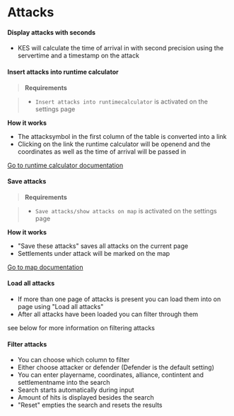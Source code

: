 # Attacks

<a name="attacks-by-second"></a>
#### Display attacks with seconds

+ KES will calculate the time of arrival in with second precision using the servertime and a timestamp on the attack

<a name="insert-into-runtimecalculator"></a>
#### Insert attacks into runtime calculator 

> **Requirements** 

> + `Insert attacks into runtimecalculator` is activated on the settings page

**How it works**

+ The attacksymbol in the first column of the table is converted into a link
+ Clicking on the link the runtime calculator will be openend and the coordinates as well as the time of arrival will be passed in

[Go to runtime calculator documentation](/docs/runtimecalculator)

<a name="save-attacks"></a>
#### Save attacks

> **Requirements** 

> + `Save attacks/show attacks on map` is activated on the settings page

**How it works**

+ "Save these attacks" saves all attacks on the current page
+ Settlements under attack will be marked on the map

[Go to map documentation](/docs/map#show-attacks)

#### Load all attacks

+ If more than one page of attacks is present you can load them into on page using "Load all attacks"
+ After all attacks have been loaded you can filter through them

see below for more information on filtering attacks

#### Filter attacks

+ You can choose which column to filter
+ Either choose attacker or defender (Defender is the default setting)
+ You can enter playername, coordinates, alliance, contintent and settlementname into the search
+ Search starts automatically during input
+ Amount of hits is displayed besides the search
+ "Reset" empties the search and resets the results
